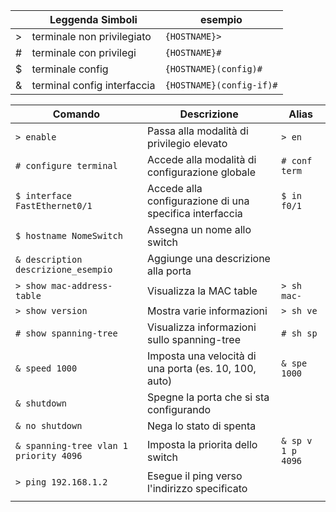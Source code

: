 || Leggenda Simboli                              | esempio                  |
|------------------|-----------------------------|--------------------------|
| >                | terminale non privilegiato  | `{HOSTNAME}>`            |
| #                | terminale con privilegi     | `{HOSTNAME}#`            |
| $                | terminale config            | `{HOSTNAME}(config)#`    |
| &                | terminal config interfaccia | `{HOSTNAME}(config-if)#` |

| Comando                                         | Descrizione                                               | Alias                     |
|-------------------------------------------------|-----------------------------------------------------------|---------------------------|
| `> enable`                                      | Passa alla modalità di privilegio elevato                 | `> en`                    |
| `# configure terminal`                          | Accede alla modalità di configurazione globale            | `# conf term`             |
| `$ interface FastEthernet0/1`                   | Accede alla configurazione di una specifica interfaccia   | `$ in f0/1`               |
| `$ hostname NomeSwitch`                         | Assegna un nome allo switch                               |                           |
| `& description descrizione_esempio`             | Aggiunge una descrizione alla porta                       |                           |
| `> show mac-address-table`                      | Visualizza la MAC table                                   | `> sh mac-`               |
| `> show version`                                | Mostra varie informazioni                                 | `> sh ve`                 | 
| `# show spanning-tree`                          | Visualizza informazioni sullo spanning-tree               | `# sh sp`                 |
| `& speed 1000`                                  | Imposta una velocità di una porta (es. 10, 100, auto)     | `& spe 1000`              |
| `& shutdown`                                    | Spegne la porta che si sta configurando                   |                           |
| `& no shutdown`                                 | Nega lo stato di spenta                                   |                           |
| `& spanning-tree vlan 1 priority 4096`          | Imposta la priorita dello switch                          | `& sp v 1 p 4096`         |
| `> ping 192.168.1.2`                            | Esegue il ping verso l'indirizzo specificato              |                           |
|                                                 |                                                           |                           |
